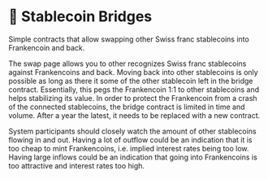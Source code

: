 # 🌁 Stablecoin Bridges

Simple contracts that allow swapping other Swiss franc stablecoins into
  Frankencoin and back.

The swap page allows you to other recognizes Swiss franc stablecoins against Frankencoins and back. Moving back into other stablecoins is only possible as long as there it some of the other stablecoin left in the bridge contract. Essentially, this pegs the Frankencoin 1:1 to other stablecoins and helps stabilizing its value. In order to protect the Frankencoin from a crash of the connected stablecoins, the bridge contract is limited in time and volume. After a year the latest, it needs to be replaced with a new contract.

System participants should closely watch the amount of other stablecoins flowing in and out. Having a lot of outflow could be an indication that it is too cheap to mint Frankencoins, i.e. implied interest rates being too low. Having large inflows could be an indication that going into Frankencoins is too attractive and interest rates too high.

